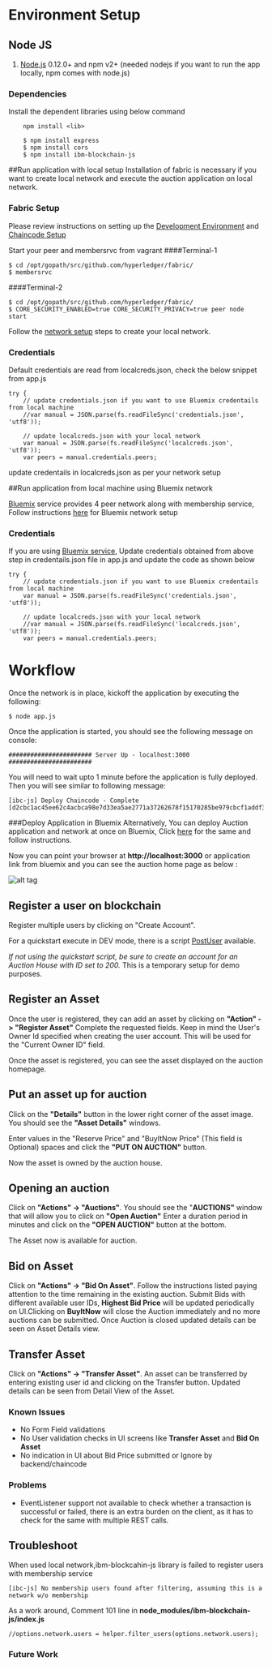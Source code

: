 # Environment Setup
## Node JS
1. [Node.js](https://nodejs.org/en/download/) 0.12.0+ and npm v2+ (needed nodejs if you want to run the app locally, npm comes with node.js)
### Dependencies
Install the dependent libraries using below command 
``` 
    npm install <lib>
    
    $ npm install express
    $ npm install cors
    $ npm install ibm-blockchain-js
```

##Run application with local setup
Installation of fabric is necessary if you want to create local network and execute the auction application on local network.
### Fabric Setup
Please review instructions on setting up the [Development Environment](https://github.com/hyperledger/fabric/blob/master/docs/dev-setup/devenv.md) and [Chaincode Setup](https://github.com/hyperledger/fabric/blob/master/docs/Setup/Chaincode-setup.md)

Start your peer and membersrvc from vagrant
####Terminal-1
```
$ cd /opt/gopath/src/github.com/hyperledger/fabric/
$ membersrvc
```
####Terminal-2
```
$ cd /opt/gopath/src/github.com/hyperledger/fabric/
$ CORE_SECURITY_ENABLED=true CORE_SECURITY_PRIVACY=true peer node start
```

Follow the [network setup](https://github.com/hyperledger/fabric/blob/master/docs/Setup/Network-setup.md) steps to create your local network.

### Credentials
Default credentials are read from localcreds.json, check the below snippet from app.js

```
try {
    // update credentials.json if you want to use Bluemix credentails from local machine
    //var manual = JSON.parse(fs.readFileSync('credentials.json', 'utf8'));
    
    // update localcreds.json with your local network
    var manual = JSON.parse(fs.readFileSync('localcreds.json', 'utf8'));
    var peers = manual.credentials.peers;
```
update credentails in localcreds.json as per your network setup 

##Run application from local machine using Bluemix network
 
 [Bluemix](https://console.ng.bluemix.net/ ) service provides 4 peer network along with membership service, Follow instructions [here](https://github.com/IBM-Blockchain/marbles/blob/master/tutorial_part1.md#manual-bluemix-network) for Bluemix network setup

### Credentials
If you are using [Bluemix service](https://console.ng.bluemix.net/), Update credentials obtained from above step in credentails.json file in app.js and update the code as shown below

```
try {
    // update credentials.json if you want to use Bluemix credentails from local machine
    var manual = JSON.parse(fs.readFileSync('credentials.json', 'utf8'));
    
    // update localcreds.json with your local network
    //var manual = JSON.parse(fs.readFileSync('localcreds.json', 'utf8'));
    var peers = manual.credentials.peers;
```


# Workflow
Once the network is in place, kickoff the application by executing the following:

    $ node app.js

Once the application is started, you should see the following message on console:
```
####################### Server Up - localhost:3000 #######################
```

You will need to wait upto 1 minute before the application is fully deployed. Then you will see similar to following message:
```
[ibc-js] Deploy Chaincode - Complete
[d2cbc1ac45ee62c4acbca98e7d33ea5ae2771a37262678f15170285be979cbcf1addf3af79602f2f6c3da2f3846426419adaa838f636ce62668f3199edaab5c0]
```

###Deploy Application in Bluemix
Alternatively, You can deploy Auction application and network at once on Bluemix, Click [here](https://hub.jazz.net/deploy/index.html?repository=https://github.com/ITPeople-Blockchain/auction-app.git) for the same and follow instructions.


Now you can point your browser at **http://localhost:3000** or application link from bluemix and you can see the auction home page as below :


![alt tag](home_page.png)


## Register a user on blockchain
Register multiple users by clicking on "Create Account". 

For a quickstart execute in DEV mode, there is a script [PostUser](https://github.com/ITPeople-Blockchain/auction/blob/master/art/scripts/PostUsers) available.

*If not using the quickstart script, be sure to create an account for an Auction House with ID set to 200.* This is a temporary setup for demo purposes.

## Register an Asset
Once the user is registered, they can add an asset by clicking on **"Action" -> "Register Asset"**
Complete the requested fields. Keep in mind the User's Owner Id specified when creating the user account. This will be used for the "Current Owner ID" field.

Once the asset is registered, you can see the asset displayed on the auction homepage.

## Put an asset up for auction
Click on the **"Details"** button in the lower right corner of the asset image. You should see the **"Asset Details"** windows.

Enter values in the "Reserve Price" and "BuyItNow Price" (This field is Optional) spaces and click the **"PUT ON AUCTION"** button.

Now the asset is owned by the auction house.

## Opening an auction
Click on **"Actions" -> "Auctions"**. You should see the "**AUCTIONS"** window that will allow you to click on **"Open Auction"**
Enter a duration period in minutes and click on the **"OPEN AUCTION"** button at the bottom.

The Asset now is available for auction.

## Bid on Asset
Click on **"Actions" -> "Bid On Asset"**. Follow the instructions listed paying attention to the time remaining in the existing auction. Submit Bids with different available user IDs, **Highest Bid Price** will be updated periodically on UI.Clicking on **BuyItNow** will close the Auction immediately and no more auctions can be submitted.
Once Auction is closed updated details can be seen on Asset Details view.

## Transfer Asset
Click on **"Actions" -> "Transfer Asset"**. An asset can be transferred by entering existing user id and clicking on the 
Transfer button. Updated details can be seen from Detail View of the Asset.



### Known Issues
  - No Form Field validations
  - No User validation checks in UI screens like **Transfer Asset** and **Bid On Asset**
  - No indication in UI about Bid Price submitted or Ignore by backend/chaincode
  
### Problems
  - EventListener support not available to check whether a transaction is successful or failed, there is an extra burden on the client, as it has to check for the same with multiple REST calls.

## Troubleshoot
When used local network,ibm-blockcahin-js library is failed to register users with membership service

```
[ibc-js] No membership users found after filtering, assuming this is a network w/o membership
```

As a work around, Comment 101 line in **node_modules/ibm-blockchain-js/index.js**
```
//options.network.users = helper.filter_users(options.network.users);
```

### Future Work

